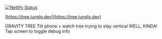 [![Netlify Status](https://api.netlify.com/api/v1/badges/f7483cde-8aa2-4855-9f3b-aeada839d31f/deploy-status)](https://app.netlify.com/projects/gravitytree/deploys)

[https://tree.junglo.dev](https://tree.junglo.dev)


GRAVITY TREE
Tilt phone + watch tree trying to stay vertical WELL, KINDA!
Tap screen to toggle debug info
